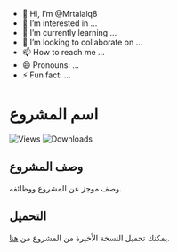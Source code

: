 - 👋 Hi, I’m @Mrtalalq8
- 👀 I’m interested in ...
- 🌱 I’m currently learning ...
- 💞️ I’m looking to collaborate on ...
- 📫 How to reach me ...
- 😄 Pronouns: ...
- ⚡ Fun fact: ...

<!---
Mrtalalq8/Mrtalalq8 is a ✨ special ✨ repository because its `README.md` (this file) appears on your GitHub profile.
You can click the Preview link to take a look at your changes.
--->
# اسم المشروع

![Views](https://komarev.com/ghpvc/?username=Mrtalalq8&style=flat-square)
![Downloads](https://img.shields.io/github/downloads/Mrtalalq8/اسم_المشروع/total?style=flat-square)

## وصف المشروع
وصف موجز عن المشروع ووظائفه.

## التحميل
يمكنك تحميل النسخة الأخيرة من المشروع من [هنا](رابط_التحميل).
